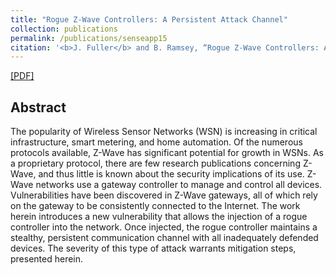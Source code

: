 ```yaml
---
title: "Rogue Z-Wave Controllers: A Persistent Attack Channel"
collection: publications
permalink: /publications/senseapp15
citation: '<b>J. Fuller</b> and B. Ramsey, “Rogue Z-Wave Controllers: A Persistent Attack Channel,” <i>10th IEEE International Workshop on Practical Issues in Building Sensor Network Applications (SenseAPP)</i>, pp 734-741, 2015.'
---
```

[[PDF]](https://fullerj.github.io/files/senseapp15.pdf)


## Abstract
The popularity of Wireless Sensor Networks (WSN) is increasing in critical infrastructure, smart metering, and home automation. Of the numerous protocols available, Z-Wave has significant potential for growth in WSNs. As a proprietary protocol, there are few research publications concerning Z-Wave, and thus little is known about the security implications of its use. Z-Wave networks use a gateway controller to manage and control all devices. Vulnerabilities have been discovered in Z-Wave gateways, all of which rely on the gateway to be consistently connected to the Internet. The work herein introduces a new vulnerability that allows the injection of a rogue controller into the network. Once injected, the rogue controller maintains a stealthy, persistent communication channel with all inadequately defended devices. The severity of this type of attack warrants mitigation steps, presented herein.
